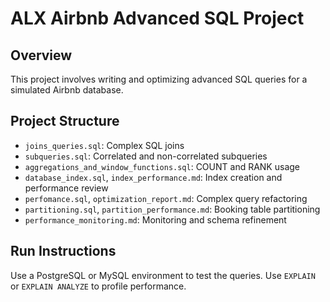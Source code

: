 # ALX Airbnb Advanced SQL Project

## Overview
This project involves writing and optimizing advanced SQL queries for a simulated Airbnb database.

## Project Structure

- `joins_queries.sql`: Complex SQL joins
- `subqueries.sql`: Correlated and non-correlated subqueries
- `aggregations_and_window_functions.sql`: COUNT and RANK usage
- `database_index.sql`, `index_performance.md`: Index creation and performance review
- `perfomance.sql`, `optimization_report.md`: Complex query refactoring
- `partitioning.sql`, `partition_performance.md`: Booking table partitioning
- `performance_monitoring.md`: Monitoring and schema refinement

## Run Instructions
Use a PostgreSQL or MySQL environment to test the queries. Use `EXPLAIN` or `EXPLAIN ANALYZE` to profile performance.

